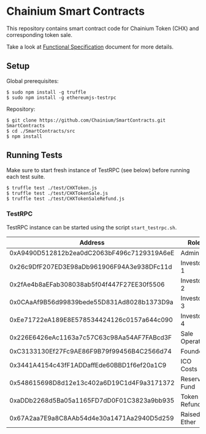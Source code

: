 # Chainium Smart Contracts

This repository contains smart contract code for Chainium Token (CHX) and corresponding token sale.

Take a look at [Functional Specification](docs/CHXFunctionalSpecification.md) document for more details.


## Setup

Global prerequisites:

```
$ sudo npm install -g truffle
$ sudo npm install -g ethereumjs-testrpc
```

Repository:

```
$ git clone https://github.com/Chainium/SmartContracts.git SmartContracts
$ cd ./SmartContracts/src
$ npm install
```

## Running Tests

Make sure to start fresh instance of TestRPC (see below) before running each test suite.

```
$ truffle test ./test/CHXToken.js
$ truffle test ./test/CHXTokenSale.js
$ truffle test ./test/CHXTokenSaleRefund.js
```

### TestRPC

TestRPC instance can be started using the script `start_testrpc.sh`.

Address | Role
---|---
0xA9490D512812b2ea0dC2063bF496c7129319A6eE | Admin
0x26c9DfF207ED3E98aDb961906F94A3e938DFc11d | Investor 1
0x2fAe4b8aEFab308038ab5f04f447F27EE30f5506 | Investor 2
0x0CAaAf9B56d99839bede55D831Ad8028b1373D9a | Investor 3
0xEe71722eA189E8E578534424126c0157a644c090 | Investor 4
0x226E6426eAc1163a7c57C63c98Aa54AF7FABcd3F | Sale Operator
0xC3133130Ef27Fc9AE86F9B79f99456B4C2566d74 | Founders
0x3441A4154c43fF1ADDaffEde60BBD1f6ef20a1C9 | ICO Costs
0x548615698D8d12e13c402a6D19C1d4F9a3171372 | Reserve Fund
0xaDDb2268d5Ba05a1165FD7dD0F01C3823a9bb935 | Token Refund
0x67A2aa7E9a8C8AAb54d4e30a1471Aa2940D5d259 | Raised Ether
